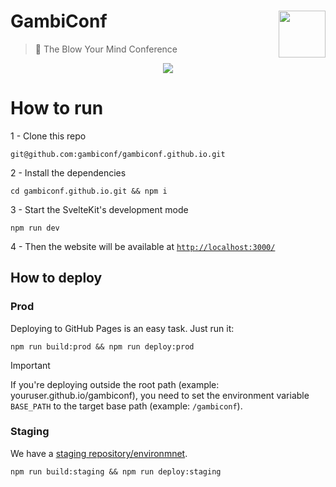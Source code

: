 # <img src="/static/favicon.png" align="right" height="75px" /> GambiConf

> 🐒 The Blow Your Mind Conference

<p align="center">
  <img src="https://user-images.githubusercontent.com/9501115/162629911-d01fcf9d-61be-4d3b-9503-8ab04d496554.png">
</p>

# How to run

1 - Clone this repo

```
git@github.com:gambiconf/gambiconf.github.io.git
```

2 - Install the dependencies

```
cd gambiconf.github.io.git && npm i
```

3 - Start the SvelteKit's development mode

```
npm run dev
```

4 - Then the website will be available at [`http://localhost:3000/`](http://localhost:3000/)

## How to deploy

### Prod

Deploying to GitHub Pages is an easy task. Just run it:

```
npm run build:prod && npm run deploy:prod
```

> [!IMPORTANT]  
> If you're deploying outside the root path (example: youruser.github.io/gambiconf), you need to set the environment variable `BASE_PATH` to the target base path (example: `/gambiconf`).

### Staging

We have a [staging repository/environmnet](https://github.com/gambiconf/website-staging).

```
npm run build:staging && npm run deploy:staging
```
